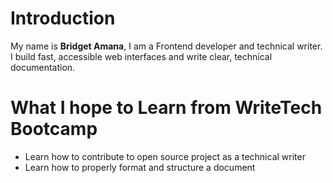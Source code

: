 # Introduction
My name is **Bridget Amana**, I am a Frontend developer and technical writer. I build fast, accessible web interfaces and write clear, technical documentation.

# What I hope to Learn from WriteTech Bootcamp
- Learn how to contribute to open source project as a technical writer
- Learn how to properly format and structure a document